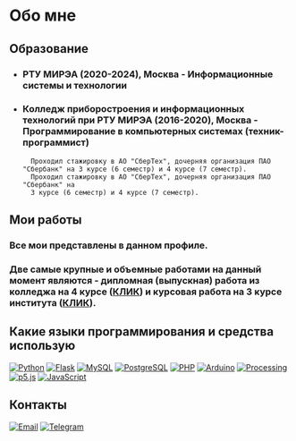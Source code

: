 # Обо мне
## Образование
+ ### РТУ МИРЭА (2020-2024), Москва - Информационные системы и технологии
+ ### Колледж приборостроения и информационных технологий при РТУ МИРЭА (2016-2020), Москва - Программирование в компьютерных системах (техник-программист)
        Проходил стажировку в АО "СберТех", дочерняя организация ПАО "Сбербанк" на 3 курсе (6 семестр) и 4 курсе (7 семестр).
        Проходил стажировку в АО "СберТех", дочерняя организация ПАО "Сбербанк" на
        3 курсе (6 семестр) и 4 курсе (7 семестр).

## Мои работы
### Все мои представлены в данном профиле.
### Две самые крупные и объемные работами на данный момент являются - дипломная (выпускная) работа из колледжа на 4 курсе ([КЛИК](https://github.com/Borobeyka/is_3dprinters)) и курсовая работа на 3 курсе института ([КЛИК](https://github.com/Borobeyka/rent)).
## Какие языки программирования и средства использую
[![Python](https://img.shields.io/badge/Python-000?style=for-the-badge&logo=Python)](https://github.com/Borobeyka)
[![Flask](https://img.shields.io/badge/Flask-000?style=for-the-badge&logo=Flask)](https://github.com/Borobeyka)
[![MySQL](https://img.shields.io/badge/SQL-000?style=for-the-badge&logo=MySQL)](https://github.com/Borobeyka)
[![PostgreSQL](https://img.shields.io/badge/PostgreSQL-000?style=for-the-badge&logo=PostgreSQL)](https://github.com/Borobeyka)
[![PHP](https://img.shields.io/badge/PHP-000?style=for-the-badge&logo=PHP)](https://github.com/Borobeyka)
[![Arduino](https://img.shields.io/badge/Arduino-000?style=for-the-badge&logo=Arduino)](https://github.com/Borobeyka)
[![Processing](https://img.shields.io/badge/Processing-000?style=for-the-badge&logo=Processing%20Foundation)](https://github.com/Borobeyka)
[![p5.js](https://img.shields.io/badge/p5.js-000?style=for-the-badge&logo=p5.js)](https://github.com/Borobeyka)
[![JavaScript](https://img.shields.io/badge/JavaScript-000?style=for-the-badge&logo=JavaScript)](https://github.com/Borobeyka)
## Контакты
[![Email](https://img.shields.io/badge/EMail-000?style=for-the-badge&logo=Gmail)](mailto:malinkin.d.r@ya.ru)
[![Telegram](https://img.shields.io/badge/Telegram-000?style=for-the-badge&logo=Telegram)]([https://vk.com/borobeyka](https://t.me/borobeyka))
